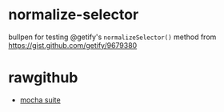 normalize-selector
==================

bullpen for testing @getify's `normalizeSelector()` method from 
https://gist.github.com/getify/9679380

# rawgithub

+ [mocha suite](https://rawgithub.com/dfkaye/normalize-selector/master/test/mocha/browser-suite.html)


